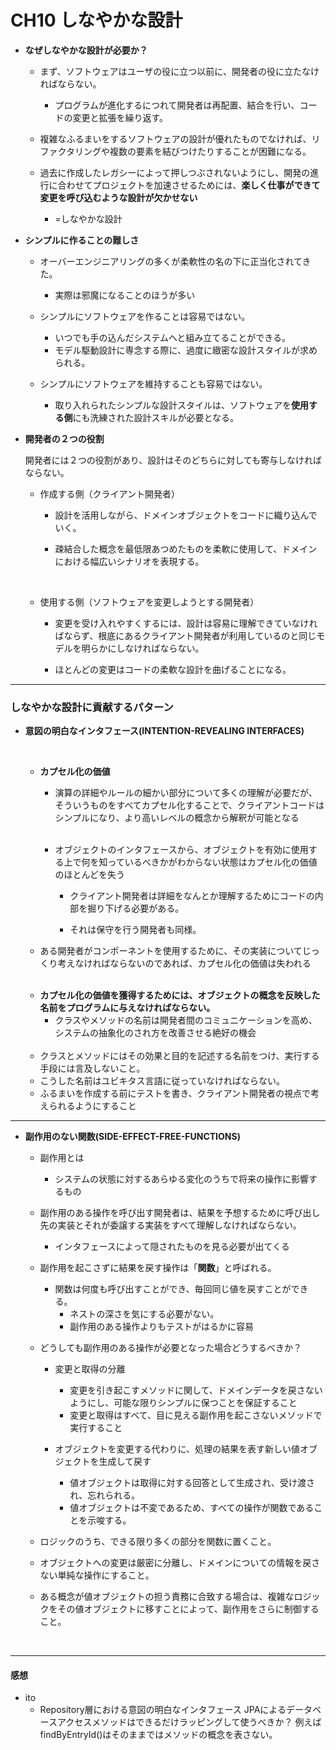 # CH10 しなやかな設計




* <b>なぜしなやかな設計が必要か？</b>

    * まず、ソフトウェアはユーザの役に立つ以前に、開発者の役に立たなければならない。
    
        - プログラムが進化するにつれて開発者は再配置、結合を行い、コードの変更と拡張を繰り返す。

    * 複雑なふるまいをするソフトウェアの設計が優れたものでなければ、リファクタリングや複数の要素を結びつけたりすることが困難になる。

    * 過去に作成したレガシーによって押しつぶされないようにし、開発の進行に合わせてプロジェクトを加速させるためには、<b>楽しく仕事ができて変更を呼び込むような設計が欠かせない</b>
        
        - =しなやかな設計

* <b>シンプルに作ることの難しさ</b>

    * オーバーエンジニアリングの多くが柔軟性の名の下に正当化されてきた。

        - 実際は邪魔になることのほうが多い
    
    * シンプルにソフトウェアを作ることは容易ではない。

        - いつでも手の込んだシステムへと組み立てることができる。
        - モデル駆動設計に専念する際に、過度に緻密な設計スタイルが求められる。

    * シンプルにソフトウェアを維持することも容易ではない。

        - 取り入れられたシンプルな設計スタイルは、ソフトウェアを<b>使用する側</b>にも洗練された設計スキルが必要となる。



* <b>開発者の２つの役割</b>
    
    開発者には２つの役割があり、設計はそのどちらに対しても寄与しなければならない。
    <br>

    - 作成する側（クライアント開発者）
    
        - 設計を活用しながら、ドメインオブジェクトをコードに織り込んでいく。
    
        - 疎結合した概念を最低限あつめたものを柔軟に使用して、ドメインにおける幅広いシナリオを表現する。

    <br>

    - 使用する側（ソフトウェアを変更しようとする開発者）

        - 変更を受け入れやすくするには、設計は容易に理解できていなければならず、根底にあるクライアント開発者が利用しているのと同じモデルを明らかにしなければならない。

        - ほとんどの変更はコードの柔軟な設計を曲げることになる。

---

### しなやかな設計に貢献するパターン

* <b>意図の明白なインタフェース(INTENTION-REVEALING INTERFACES)</b>
    
    <br>

    * <b>カプセル化の価値</b>
        * 演算の詳細やルールの細かい部分について多くの理解が必要だが、そういうものをすべてカプセル化することで、クライアントコードはシンプルになり、より高いレベルの概念から解釈が可能となる
        
        <br>

        * オブジェクトのインタフェースから、オブジェクトを有効に使用する上で何を知っているべきかがわからない状態はカプセル化の価値のほとんどを失う
        
           - クライアント開発者は詳細をなんとか理解するためにコードの内部を掘り下げる必要がある。

           - それは保守を行う開発者も同様。
        
    * ある開発者がコンポーネントを使用するために、その実装についてじっくり考えなければならないのであれば、カプセル化の価値は失われる

    <br>

    * <b>カプセル化の価値を獲得するためには、オブジェクトの概念を反映した名前をプログラムに与えなければならない。</b>
        - クラスやメソッドの名前は開発者間のコミュニケーションを高め、システムの抽象化のされ方を改善させる絶好の機会
    
    <br>
    
    * クラスとメソッドにはその効果と目的を記述する名前をつけ、実行する手段には言及しないこと。
    * こうした名前はユビキタス言語に従っていなければならない。
    * ふるまいを作成する前にテストを書き、クライアント開発者の視点で考えられるようにすること
---

* <b>副作用のない関数(SIDE-EFFECT-FREE-FUNCTIONS)</b>
    
    - 副作用とは
        - システムの状態に対するあらゆる変化のうちで将来の操作に影響するもの

    - 副作用のある操作を呼び出す開発者は、結果を予想するために呼び出し先の実装とそれが委譲する実装をすべて理解しなければならない。
        - インタフェースによって隠されたものを見る必要が出てくる

    - 副作用を起こさずに結果を戻す操作は「<b>関数</b>」と呼ばれる。
        - 関数は何度も呼び出すことができ、毎回同じ値を戻すことができる。
            - ネストの深さを気にする必要がない。
            - 副作用のある操作よりもテストがはるかに容易

    - どうしても副作用のある操作が必要となった場合どうするべきか？

        - 変更と取得の分離
            - 変更を引き起こすメソッドに関して、ドメインデータを戻さないようにし、可能な限りシンプルに保つことを保証すること
            - 変更と取得はすべて、目に見える副作用を起こさないメソッドで実行すること

        - オブジェクトを変更する代わりに、処理の結果を表す新しい値オブジェクトを生成して戻す
            - 値オブジェクトは取得に対する回答として生成され、受け渡され、忘れられる。
            - 値オブジェクトは不変であるため、すべての操作が関数であることを示唆する。
        
    - ロジックのうち、できる限り多くの部分を関数に置くこと。
    - オブジェクトへの変更は厳密に分離し、ドメインについての情報を戻さない単純な操作にすること。
    - ある概念が値オブジェクトの担う責務に合致する場合は、複雑なロジックをその値オブジェクトに移すことによって、副作用をさらに制御すること。

    <br>


---

#### 感想

- ito
    - Repository層における意図の明白なインタフェース
        JPAによるデータベースアクセスメソッドはできるだけラッピングして使うべきか？
        例えば findByEntryId()はそのままではメソッドの概念を表さない。
